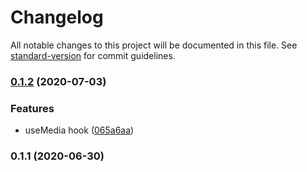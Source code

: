 # Changelog

All notable changes to this project will be documented in this file. See [standard-version](https://github.com/conventional-changelog/standard-version) for commit guidelines.

### [0.1.2](https://github.com/project-verasa/vue-hooks/compare/v0.1.1...v0.1.2) (2020-07-03)


### Features

* useMedia hook ([065a6aa](https://github.com/project-verasa/vue-hooks/commit/065a6aacd85ad6b44d17d2d5e50aa0b848fc34d9))

### 0.1.1 (2020-06-30)
